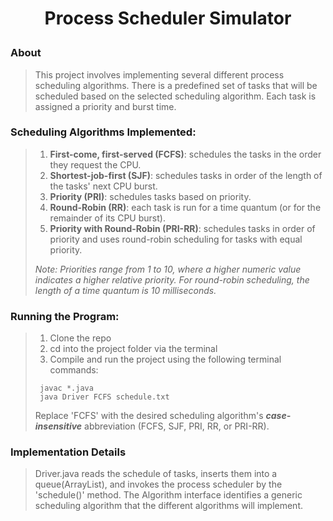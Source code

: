 # <p align="center">Process Scheduler Simulator</p>

### About
> This project involves implementing several different process scheduling algorithms. There is a predefined set of tasks that will be scheduled based on the selected scheduling algorithm. Each task is assigned a priority and burst time.

### Scheduling Algorithms Implemented:  
> 1. **First-come, first-served (FCFS)**: schedules the tasks in the order they request the CPU.
> 2. **Shortest-job-first (SJF)**: schedules tasks in order of the length of the tasks' next CPU burst.
> 3. **Priority (PRI)**: schedules tasks based on priority.
> 4. **Round-Robin (RR)**: each task is run for a time quantum (or for the remainder of its CPU burst).
> 5. **Priority with Round-Robin (PRI-RR)**: schedules tasks in order of priority and uses round-robin scheduling for tasks with equal priority.
>
> *Note: Priorities range from 1 to 10, where a higher numeric value indicates a higher relative priority. For round-robin scheduling, the length of a time quantum is 10 milliseconds.*

### Running the Program:
> 1. Clone the repo
> 2. cd into the project folder via the terminal
> 3. Compile and run the project using the following terminal commands:
>  ```
>   javac *.java
>   java Driver FCFS schedule.txt
>   ```
>
> Replace 'FCFS' with the desired scheduling algorithm's ***case-insensitive*** abbreviation (FCFS, SJF, PRI, RR, or PRI-RR).

### Implementation Details
> Driver.java reads the schedule of tasks, inserts them into a queue(ArrayList), and invokes the process scheduler by the 'schedule()' method. The Algorithm interface identifies a generic scheduling algorithm that the different algorithms will implement. 
